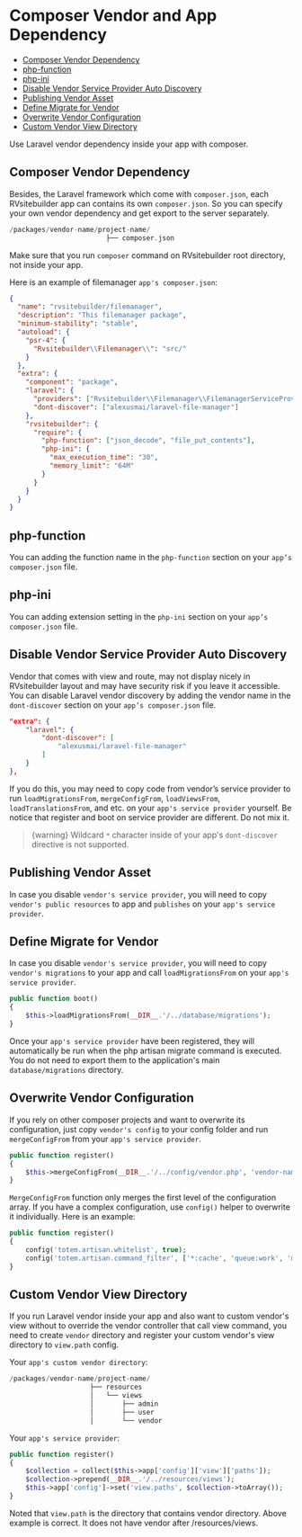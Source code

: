 # Composer Vendor and App Dependency

- [Composer Vendor Dependency](#composer-vendor-dependency)
- [php-function](#php-function)
- [php-ini](#php-ini)
- [Disable Vendor Service Provider Auto Discovery](#disable-vendor-service-provider-auto-discovery)
- [Publishing Vendor Asset](#publishing-vendor-asset)
- [Define Migrate for Vendor](#define-migrate-for-vendor)
- [Overwrite Vendor Configuration](#overwrite-vendor-configuration)
- [Custom Vendor View Directory](#custom-vendor-view-directory)

Use Laravel vendor dependency inside your app with composer.

## Composer Vendor Dependency

Besides, the Laravel framework which come with `composer.json`, each RVsitebuilder app can contains its own `composer.json`. So you can specify your own vendor dependency and get export to the server separately.

```php
/packages/vendor-name/project-name/
                        ├── composer.json
```

Make sure that you run `composer` command on RVsitebuilder root directory, not inside your app.

Here is an example of filemanager `app's composer.json`:

```json
{
  "name": "rvsitebuilder/filemanager",
  "description": "This filemanager package",
  "minimum-stability": "stable",
  "autoload": {
    "psr-4": {
      "Rvsitebuilder\\Filemanager\\": "src/"
    }
  },
  "extra": {
    "component": "package",
    "laravel": {
      "providers": ["Rvsitebuilder\\Filemanager\\FilemanagerServiceProvider"],
      "dont-discover": ["alexusmai/laravel-file-manager"]
    },
    "rvsitebuilder": {
      "require": {
        "php-function": ["json_decode", "file_put_contents"],
        "php-ini": {
          "max_execution_time": "30",
          "memory_limit": "64M"
        }
      }
    }
  }
}
```

## php-function

You can adding the function name in the `php-function` section on your `app’s composer.json` file.

## php-ini

You can adding extension setting in the `php-ini` section on your `app’s composer.json` file.

## Disable Vendor Service Provider Auto Discovery

Vendor that comes with view and route, may not display nicely in RVsitebuilder layout and may have security risk if you leave it accessible. You can disable Laravel vendor discovery by adding the vendor name in the `dont-discover` section on your `app’s composer.json` file.

```json
"extra": {
    "laravel": {
        "dont-discover": [
            "alexusmai/laravel-file-manager"
        ]
    }
},
```

If you do this, you may need to copy code from vendor’s service provider to run `loadMigrationsFrom`, `mergeConfigFrom`, `loadViewsFrom`, `loadTranslationsFrom`, and etc. on your `app's service provider` yourself. Be notice that register and boot on service provider are different. Do not mix it.

> {warning} Wildcard `*` character inside of your app's `dont-discover` directive is not supported.

## Publishing Vendor Asset

In case you disable `vendor's service provider`, you will need to copy `vendor's public resources` to app and `publishes` on your `app's service provider`.

<!-- TOD: @wi laravel-filemanager ทำอย่างไร -->

## Define Migrate for Vendor

In case you disable `vendor's service provider`, you will need to copy `vendor's migrations` to your app and call `loadMigrationsFrom` on your `app's service provider`.

```php
public function boot()
{
    $this->loadMigrationsFrom(__DIR__.'/../database/migrations');
}
```

Once your `app's service provider` have been registered, they will automatically be run when the php artisan migrate command is executed. You do not need to export them to the application's main `database/migrations` directory.

## Overwrite Vendor Configuration

If you rely on other composer projects and want to overwrite its configuration, just copy `vendor's config` to your config folder and run `mergeConfigFrom` from your `app's service provider`.

```php
public function register()
{
    $this->mergeConfigFrom(__DIR__.'/../config/vendor.php', 'vendor-name');
}
```

`MergeConfigFrom` function only merges the first level of the configuration array. If you have a complex configuration, use `config()` helper to overwrite it individually. Here is an example:

```php
public function register()
{
    config('totem.artisan.whitelist', true);
    config('totem.artisan.command_filter', ['*:cache', 'queue:work', 'medialibrary:*']);
}
```

## Custom Vendor View Directory

If you run Laravel vendor inside your app and also want to custom vendor's view without to override the vendor controller that call view command, you need to create `vendor` directory and register your custom vendor's view directory to `view.path` config.

Your `app's custom vendor directory`:

```php
/packages/vendor-name/project-name/
                    ├── resources
                    │   └── views
                    │       ├── admin
                    │       ├── user
                    │       └── vendor
```

Your `app's service provider`:

```php
public function register()
{
    $collection = collect($this->app['config']['view']['paths']);
    $collection->prepend(__DIR__.'/../resources/views');
    $this->app['config']->set('view.paths', $collection->toArray());
}
```

Noted that `view.path` is the directory that contains vendor directory. Above example is correct. It does not have vendor after /resources/views.
